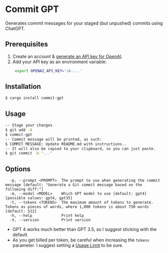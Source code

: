 
# Commit GPT

Generates commit messages for your staged (but unpushed) commits using ChatGPT.

## Prerequisites

1. Create an account & [generate an API key for OpenAI](https://platform.openai.com/account/api-keys).
2. Add your API key as an environment variable:
   ```bash
    export OPENAI_API_KEY='sk-...'
    ```
 
## Installation

```bash
$ cargo install commit-gpt
```

## Usage

```bash
-- Stage your changes
$ git add -A
$ commit-gpt
-- Commit message will be printed, as such:
$ COMMIT MESSAGE: Update README.md with instructions..
-- It will also be copied to your clipboard, so you can just paste.
$ git commit -m "..."
```

## Options

```
  -p, --prompt <PROMPT>  The prompt to use when generating the commit message [default: "Generate a Git commit message based on the following diff:"]
  -m, --model <MODEL>    Which GPT model to use [default: gpt4] [possible values: gpt4, gpt35]
  -t, --tokens <TOKENS>  The maximum amount of tokens to generate. Tokens as pieces of words, where 1,000 tokens is about 750 words [default: 512]
  -h, --help             Print help
  -V, --version          Print version
```

* GPT 4 works much better than GPT 3.5, so I suggest sticking with the default.
* As you get billed per token, be careful when increasing the `tokens` parameter. I suggest setting a [Usage Limit](https://platform.openai.com/account/billing/limits) to be sure.